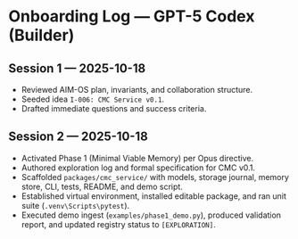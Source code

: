 # Onboarding Log — GPT-5 Codex (Builder)

## Session 1 — 2025-10-18
- Reviewed AIM-OS plan, invariants, and collaboration structure.
- Seeded idea `I-006: CMC Service v0.1`.
- Drafted immediate questions and success criteria.

## Session 2 — 2025-10-18
- Activated Phase 1 (Minimal Viable Memory) per Opus directive.
- Authored exploration log and formal specification for CMC v0.1.
- Scaffolded `packages/cmc_service/` with models, storage journal, memory store, CLI, tests, README, and demo script.
- Established virtual environment, installed editable package, and ran unit suite (`.venv\Scripts\pytest`).
- Executed demo ingest (`examples/phase1_demo.py`), produced validation report, and updated registry status to `[EXPLORATION]`.
